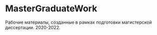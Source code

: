 # MasterGraduateWork
Рабочие материалы, созданные в рамках подготовки магистерской диссертации. 2020-2022.
